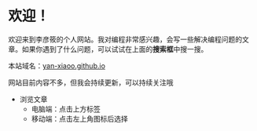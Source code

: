 # 欢迎！

欢迎来到李彦筱的个人网站。我对编程非常感兴趣，会写一些解决编程问题的文章。如果你遇到了什么问题，可以试试在上面的**搜索框**中搜一搜。

本站域名：[yan-xiaoo.github.io](https://yan-xiaoo.github.io)

网站目前内容不多，但我会持续更新，可以持续关注哦



- 浏览文章
  - 电脑端：点击上方标签
  - 移动端：点击左上角图标后选择
